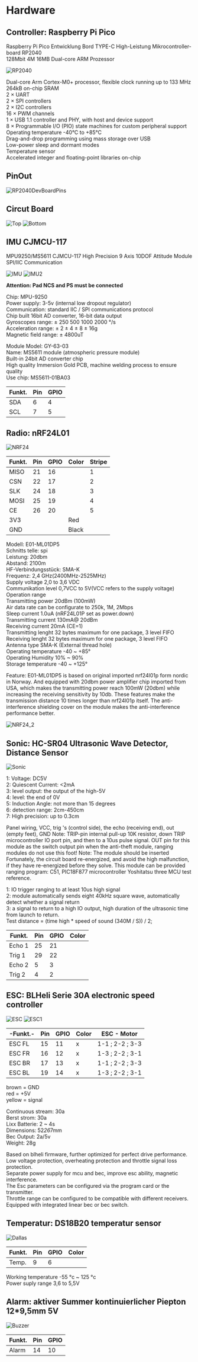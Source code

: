 # Hardware
## Controller: Raspberry Pi Pico
Raspberry Pi Pico Entwicklung Bord TYPE-C High-Leistung Mikrocontroller-board RP2040<br>  128Mbit 4M 16MB Dual-core ARM Prozessor

![RP2040](../images/RP2040.jpg)

Dual-core Arm Cortex-M0+ processor, flexible clock running up to 133 MHz<br>
264kB on-chip SRAM<br>
2 × UART<br>
2 × SPI controllers<br>
2 × I2C controllers<br>
16 × PWM channels<br>
1 × USB 1.1 controller and PHY, with host and device support<br>
8 × Programmable I/O (PIO) state machines for custom peripheral support<br>
Operating temperature -40°C to +85°C<br>
Drag-and-drop programming using mass storage over USB<br>
Low-power sleep and dormant modes<br>
Temperature sensor<br>
Accelerated integer and floating-point libraries on-chip<br>

## PinOut
![RP2040DevBoardPins](../images/picoPins.jpg)  

## Circut Board
![Top](../images/board_top.JPG)
![Bottom](../images/board_bottom.JPG)

## IMU CJMCU-117
MPU9250/MS5611 CJMCU-117 High Precision 9 Axis 10DOF Attitude Module SPI/IIC Communication

![IMU](../images/IMU.JPG)
![IMU2](../images/IMU_2.JPG)

**Attention: Pad NCS and PS must be connected**

Chip: MPU-9250<br> 
Power supply: 3-5v (internal low dropout regulator)<br> 
Communication: standard IIC / SPI communications protocol<br> 
Chip built 16bit AD converter, 16-bit data output<br> 
Gyroscopes range: ± 250 500 1000 2000 °/s<br> 
Acceleration range: ± 2 ± 4 ± 8 ± 16g<br> 
Magnetic field range: ± 4800uT<br> 

Module Model: GY-63-03<br> 
Name: MS5611 module (atmospheric pressure module)<br> 
Built-in 24bit AD converter chip<br> 
High quality Immersion Gold PCB, machine welding process to ensure quality<br> 
Use chip: MS5611-01BA03<br>

|Funkt.|Pin |GPIO|
|------|----|----|
|  SDA | 6  | 4  |
|  SCL | 7  | 5  |

## Radio: nRF24L01
![NRF24](../images/NRF24L01_E01-ML01DP5.jpg)

|Funkt.|Pin |GPIO|Color|Stripe|
|------|----|----|-----|------|
| MISO | 21 | 16 |     |   1  | 
| CSN  | 22 | 17 |     |   2  |
| SLK  | 24 | 18 |     |   3  |
| MOSI | 25 | 19 |     |   4  |
| CE   | 26 | 20 |     |   5  |
| 3V3  |    |    | Red |      |
| GND  |    |    |Black|      |

Modell: E01-ML01DP5<br>
Schnitts telle: spi<br>
Leistung: 20dbm<br>
Abstand: 2100m<br>
HF-Verbindungsstück: SMA-K<br>
Frequenz: 2,4 GHz(2400MHz-2525MHz)<br>
Supply voltage 2,0 to 3,6 VDC<br>
Communikation level 0,7VCC to 5V(VCC refers to the supply voltage)<br>
Operation range <br>
Transmitting power 20dBm (100mW)<br>
Air data rate can be configurate to 250k, 1M, 2Mbps<br>
Sleep current 1.0uA (nRF24L01P set as power.down)<br>
Transmitting current 130mA@ 20dBm<br>
Receiving current 20mA (CE=1)<br>
Transmitting lenght 32 bytes maximum for one package, 3 level FIFO<br>
Receiving lenght  32 bytes maximum for one package, 3 level FIFO<br>
Antenna type SMA-K (External thread hole)<br>
Operating temperature -40 ~ +85°<br>
Operating Humidity 10% ~ 90%<br>
Storage temperature -40 ~ +125°<br>

Feature: E01-ML01DP5 is based on original imported nrf24l01p form nordic in Norway. And equipped with 20dbm power amplifier chip imported from USA, which makes the transmitting power reach 100mW (20dbm) while increasing the receiving sensitivity by 10db. These features make the transmission distance 10 times longer than nrf24l01p itself. The anti-interference shielding cover on the module makes the anti-interference performance better.

![NRF24_2](../images/NRF24L01_E01-ML01DP5-dimension.jpg)

## Sonic: HC-SR04 Ultrasonic Wave Detector, Distance Sensor
![Sonic](../images/HCSR04.JPG)

1: Voltage: DC5V<br> 
2: Quiescent Current: <2mA<br> 
3: level output: the output of the high-5V<br> 
4: level: the end of 0V<br> 
5: Induction Angle: not more than 15 degrees<br> 
6: detection range: 2cm-450cm<br> 
7: High precision: up to 0.3cm<br>

Panel wiring, VCC, trig 's (control side), the echo (receiving end), out (empty feet), GND
Note: TRIP-pin internal pull-up 10K resistor, down TRIP microcontroller IO port pin, and then to a 10us pulse signal.
OUT pin for this module as the switch output pin when the anti-theft module, ranging modules do not use this foot!
Note: The module should be inserted Fortunately, the circuit board re-energized, and avoid the high malfunction, if they have re-energized before they solve.
This module can be provided ranging program: C51, PIC18F877 microcontroller Yoshitatsu three MCU test reference.

1: IO trigger ranging to at least 10us high signal<br>
2: module automatically sends eight 40kHz square wave, automatically detect whether a signal return<br>
3: a signal to return to a high IO output, high duration of the ultrasonic time from launch to return.<br>
Test distance = (time high * speed of sound (340M / S)) / 2;<br>

|Funkt. |Pin |GPIO|Color|
|-------|----|----|-----|
|Echo 1 | 25 | 21 |
|Trig 1 | 29 | 22 |
|Echo 2 | 5  | 3  |
|Trig 2 | 4  | 2  |

## ESC: BLHeli Serie 30A electronic speed controller
![ESC](../images/ESC.jpg)
![ESC1](../images/ILRIZ44N.jpg)

|-Funkt.-|Pin |GPIO|Color|  ESC - Motor  |
|--------|----|----|-----|---------------|
| ESC FL | 15 | 11 |  x  | 1-1 ; 2-2 ; 3-3 |
| ESC FR | 16 | 12 |  x  | 1-3 ; 2-2 ; 3-1 |
| ESC BR | 17 | 13 |  x  | 1-1 ; 2-2 ; 3-3 |
| ESC BL | 19 | 14 |  x  | 1-3 ; 2-2 ; 3-1 |

brown = GND<br>
red = +5V<br>
yellow = signal<br>

Continuous stream: 30a<br>
Berst strom: 30a<br>
Lixx Batterie: 2 ~ 4s<br>
Dimensions: 52*26*7mm<br>
Bec Output: 2a/5v<br>
Weight: 28g<br>

Based on blheli firmware, further optimized for perfect drive performance.<br>
Low voltage protection, overheating protection and throttle signal loss protection.<br>
Separate power supply for mcu and bec, improve esc ability, magnetic interference.<br>
The Esc parameters can be configured via the program card or the transmitter.<br>
Throttle range can be configured to be compatible with different receivers.<br>
Equipped with integrated linear bec or bec switch.<br>

## Temperatur: DS18B20 temperatur sensor
![Dallas](../images/Dallas.jpg)

|Funkt. |Pin |GPIO|Color|
|-------|----|----|-----|
|Temp.  | 9  | 6  |

Working temperature -55 °c ~ 125 °c<br>
Power suply range 3,6 to 5,5V<br>

## Alarm: aktiver Summer kontinuierlicher Piepton 12*9,5mm 5V
![Buzzer](../images/Buzzer.jpg)

|Funkt. |Pin |GPIO|
|-------|----|----|
| Alarm | 14 | 10 |